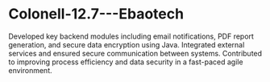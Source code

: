 # Colonell-12.7---Ebaotech
Developed key backend modules including email notifications, PDF report generation, and secure data encryption using Java. Integrated external services and ensured secure communication between systems. Contributed to improving process efficiency and data security in a fast-paced agile environment.
